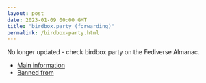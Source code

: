 ```yaml
---
layout: post
date: 2023-01-09 00:00 GMT
title: "birdbox.party (forwarding)"
permalink: /birdbox-party.html
---
```


No longer updated - check birdbox.party on the Fediverse Almanac.

* [Main information](https://www.fediversealmanac.com/api/v1/instances/birdbox.party)
* [Banned from](https://www.fediversealmanac.com/api/v1/instances/birdbox.party/banned_from)

